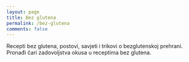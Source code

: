 ```yaml
---
layout: page
title: Bez glutena
permalink: /bez-glutena
comments: false
---
```


<div class="row justify-content-between">
<div class="col-md-8 pr-5">

<p>Recepti bez glutena, postovi, savjeti i trikovi o bezglutenskoj prehrani. Pronađi čari zadovoljstva okusa u receptima bez glutena.</p>


</div>

</div>
